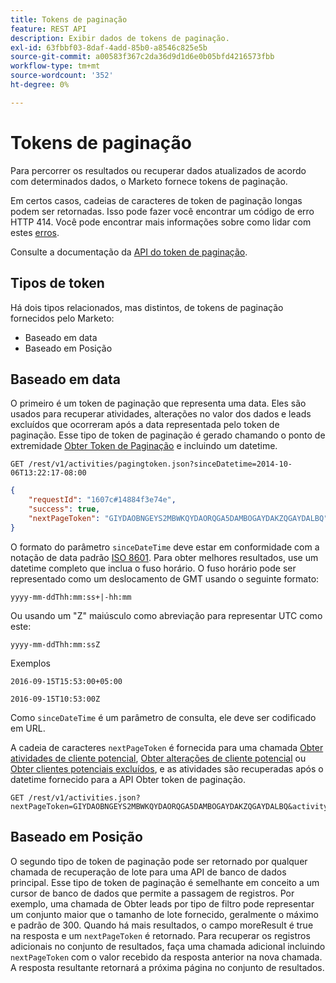 ```yaml
---
title: Tokens de paginação
feature: REST API
description: Exibir dados de tokens de paginação.
exl-id: 63fbbf03-8daf-4add-85b0-a8546c825e5b
source-git-commit: a00583f367c2da36d9d1d6e0b05bfd4216573fbb
workflow-type: tm+mt
source-wordcount: '352'
ht-degree: 0%

---
```


# Tokens de paginação

Para percorrer os resultados ou recuperar dados atualizados de acordo com determinados dados, o Marketo fornece tokens de paginação.

Em certos casos, cadeias de caracteres de token de paginação longas podem ser retornadas. Isso pode fazer você encontrar um código de erro HTTP 414. Você pode encontrar mais informações sobre como lidar com estes [erros](error-codes.md).

Consulte a documentação da [API do token de paginação](https://developer.adobe.com/marketo-apis/api/mapi/#tag/Activities/operation/getActivitiesPagingTokenUsingGET).

## Tipos de token

Há dois tipos relacionados, mas distintos, de tokens de paginação fornecidos pelo Marketo:

- Baseado em data
- Baseado em Posição

## Baseado em data

O primeiro é um token de paginação que representa uma data. Eles são usados para recuperar atividades, alterações no valor dos dados e leads excluídos que ocorreram após a data representada pelo token de paginação. Esse tipo de token de paginação é gerado chamando o ponto de extremidade [Obter Token de Paginação](https://developer.adobe.com/marketo-apis/api/mapi/#tag/Activities/operation/getActivitiesPagingTokenUsingGET) e incluindo um datetime.

```
GET /rest/v1/activities/pagingtoken.json?sinceDatetime=2014-10-06T13:22:17-08:00
```

```json
{
    "requestId": "1607c#14884f3e74e",
    "success": true,
    "nextPageToken": "GIYDAOBNGEYS2MBWKQYDAORQGA5DAMBOGAYDAKZQGAYDALBQ"
}
```

O formato do parâmetro `sinceDateTime` deve estar em conformidade com a notação de data padrão [ISO 8601](https://en.wikipedia.org/wiki/ISO_8601). Para obter melhores resultados, use um datetime completo que inclua o fuso horário. O fuso horário pode ser representado como um deslocamento de GMT usando o seguinte formato:

`yyyy-mm-ddThh:mm:ss+|-hh:mm`

Ou usando um &quot;Z&quot; maiúsculo como abreviação para representar UTC como este:

`yyyy-mm-ddThh:mm:ssZ`

Exemplos

`2016-09-15T15:53:00+05:00`

`2016-09-15T10:53:00Z`

Como `sinceDateTime` é um parâmetro de consulta, ele deve ser codificado em URL.

A cadeia de caracteres `nextPageToken` é fornecida para uma chamada [Obter atividades de cliente potencial](https://developer.adobe.com/marketo-apis/api/mapi/#tag/Activities/operation/getLeadActivitiesUsingGET), [Obter alterações de cliente potencial](https://developer.adobe.com/marketo-apis/api/mapi/#tag/Activities/operation/getLeadChangesUsingGET) ou [Obter clientes potenciais excluídos](https://developer.adobe.com/marketo-apis/api/mapi/#tag/Activities/operation/getDeletedLeadsUsingGET), e as atividades são recuperadas após o datetime fornecido para a API Obter token de paginação.

```
GET /rest/v1/activities.json?nextPageToken=GIYDAOBNGEYS2MBWKQYDAORQGA5DAMBOGAYDAKZQGAYDALBQ&activityTypeIds=1&activityTypeIds=12
```

## Baseado em Posição

O segundo tipo de token de paginação pode ser retornado por qualquer chamada de recuperação de lote para uma API de banco de dados principal. Esse tipo de token de paginação é semelhante em conceito a um cursor de banco de dados que permite a passagem de registros. Por exemplo, uma chamada de Obter leads por tipo de filtro pode representar um conjunto maior que o tamanho de lote fornecido, geralmente o máximo e padrão de 300. Quando há mais resultados, o campo moreResult é true na resposta e um `nextPageToken` é retornado. Para recuperar os registros adicionais no conjunto de resultados, faça uma chamada adicional incluindo `nextPageToken` com o valor recebido da resposta anterior na nova chamada. A resposta resultante retornará a próxima página no conjunto de resultados.
